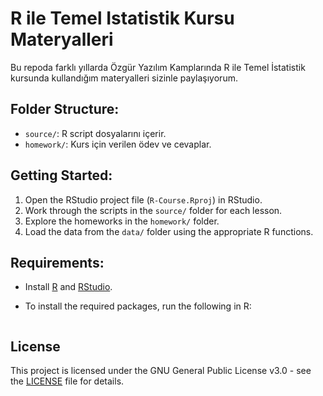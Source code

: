 # R ile Temel Istatistik Kursu Materyalleri 

 Bu repoda farklı yıllarda Özgür Yazılım Kamplarında R ile Temel İstatistik kursunda kullandığım materyalleri sizinle paylaşıyorum.

## Folder Structure:
- `source/`: R script dosyalarını içerir.
- `homework/`: Kurs için verilen ödev ve cevaplar.

## Getting Started:
1. Open the RStudio project file (`R-Course.Rproj`) in RStudio.
2. Work through the scripts in the `source/` folder for each lesson.
3. Explore the homeworks in the `homework/` folder.
4. Load the data from the `data/` folder using the appropriate R functions.

## Requirements:
- Install [R](https://cran.r-project.org/) and [RStudio](https://rstudio.com/).
- To install the required packages, run the following in R:
  
  ```r

## License 

This project is licensed under the GNU General Public License v3.0 - see the [LICENSE](LICENSE) file for details.

